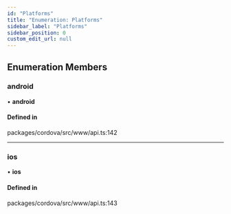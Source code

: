 ```yaml
---
id: "Platforms"
title: "Enumeration: Platforms"
sidebar_label: "Platforms"
sidebar_position: 0
custom_edit_url: null
---
```


## Enumeration Members

### android

• **android**

#### Defined in

packages/cordova/src/www/api.ts:142

___

### ios

• **ios**

#### Defined in

packages/cordova/src/www/api.ts:143
